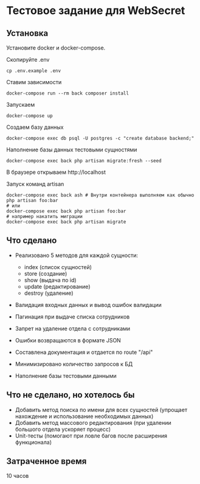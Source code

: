 # Тестовое задание для WebSecret

## Установка

Установите docker и docker-compose.

Скопируйте .env

```shell
cp .env.example .env
```

Ставим зависимости
```shell
docker-compose run --rm back composer install
```

Запускаем
```shell
docker-compose up
```

Создаем базу данных
```shell
docker-compose exec db psql -U postgres -c "create database backend;"
```

Наполнение базы данных тестовыми сущностями
```shell
docker-compose exec back php artisan migrate:fresh --seed
```

В браузере открываем http://localhost

Запуск команд artisan
```shell
docker-compose exec back ash # Внутри контейнера выполняем как обычно php artisan foo:bar
# или
docker-compose exec back php artisan foo:bar
# например накатить миграции
docker-compose exec back php artisan migrate
```

## Что сделано

* Реализовано 5 методов для каждой сущности:
  - index (список сущностей)
  - store (создание)
  - show (выдача по id)
  - update (редактирование)
  - destroy (удаление)
    
* Валидация входных данных и вывод ошибок валидации
* Пагинация при выдаче списка сотрудников
* Запрет на удаление отдела с сотрудниками
* Ошибки возвращаются в формате JSON
* Составлена документация и отдается по route "/api"
* Минимизировано количество запросов к БД
* Наполнение базы тестовыми данными

## Что не сделано, но хотелось бы

* Добавить метод поиска по имени для всех сущностей (упрощает нахождение и использование необходимых данных)
* Добавить метод массового редактирования (при удалении большого отдела ускоряет процесс)
* Unit-тесты (помогают при ловле багов после расширения функционала)

## Затраченное время
10 часов
